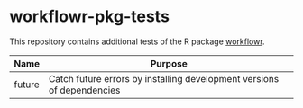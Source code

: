 # workflowr-pkg-tests

This repository contains additional tests of the R package [workflowr][].


[workflowr]: https://github.com/jdblischak/workflowr

Name  | Purpose
------------- | -------------
future  | Catch future errors by installing development versions of dependencies


